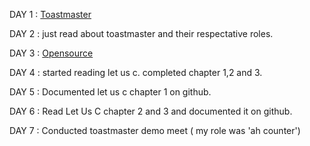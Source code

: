 DAY 1 : [Toastmaster](https://franticallyspeaking.com/toastmasters-executive-committee-roles-and-responsibilities)

DAY 2 : just read about toastmaster and their respectative roles.

DAY 3 : [Opensource](https://opensource.guide/)

DAY 4 : started reading let us c. completed chapter 1,2 and 3.

DAY 5 : Documented let us c chapter 1 on github.

DAY 6 : Read Let Us C chapter 2 and 3 and documented it on github.

DAY 7 : Conducted toastmaster demo meet ( my role was 'ah counter')
